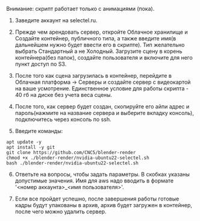 Внимание: скрипт работает только с анимациями (пока).

1. Заведите аккаунт на selectel.ru.

2. Прежде чем арендовать сервер, откройте Облачное хранилище и Создайте контейнер, публичного типа, а также введите имя(в дальнейшем нужно будет ввести его в скрипте). Тип желательно выбрать Стандартный а не Холодный. Загрузите сцену в корень контейнера(без папок), создайте пользователя и включите для него пункт доступ по S3.

3. После того как сцена загрузилась в контейнер, перейдите в Облачная платформа -> Серверы и создайте сервер с видеокартой на ваше усмотрение. Единственное условие для работы скрипта - 40 гб на диске без учета веса сцены.

4. После того, как сервер будет создан, скопируйте его айпи адрес и пароль(нажмите на название сервера и выберите вкладку консоль), подключитесь через консоль по ssh.

5. Введите команды:

`apt update -y`<br />
`apt install -y git`<br />
`git clone https://github.com/CNC5/blender-render`<br />
`chmod +x ./blender-render/nvidia-ubuntu22-selectel.sh`<br />
`bash ./blender-render/nvidia-ubuntu22-selectel.sh`<br />

6. Ответьте на вопросы, чтобы задать параметры. В скобках указаны допустимые значения. Имя для aws надо вводить в формате '<номер аккаунта>_<имя пользователя>'.

7. Если все пройдет успешно, после завершения работы готовые кадры будут упакованы в архив, архив будет загружен в контейнер, после чего можно удалить сервер.
